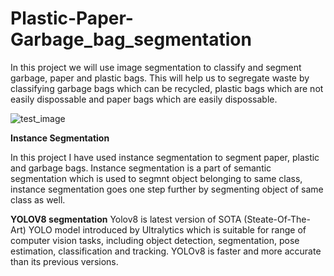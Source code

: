 # Plastic-Paper-Garbage_bag_segmentation

In this project we will use image segmentation to classify and segment garbage, paper and plastic bags.
This will help us to segregate waste by classifying garbage bags which can be recycled, plastic bags which are not easily dispossable and paper bags which are easily dispossable.

![test_image](https://github.com/user-attachments/assets/49fd85e1-28c5-433e-8fd1-fd80bbbde984)


**Instance Segmentation**

In this project I have used instance segmentation to segment paper, plastic and garbage bags. 
Instance segmentation is a part of semantic segmentation which is used to segmnt object belonging to same class, instance segmentation goes one step further by segmenting object of same class as well.

**YOLOV8 segmentation**
Yolov8 is latest version of SOTA (Steate-Of-The-Art) YOLO model introduced by Ultralytics which is suitable for range of computer vision tasks, including object detection, segmentation, pose estimation, classification and tracking. YOLOv8 is faster and more accurate than its previous versions.
